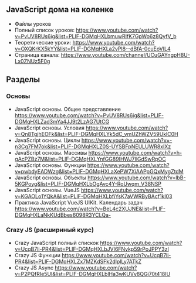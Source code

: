 ## JavaScript дома на коленке

* Файлы уроков
* Полный список уроков: https://www.youtube.com/watch?v=PvUV8RUs6ig&list=PLIF-DGMqHXLbmuwRIfK7GpWo6z8QyfV_b
* Теоретические уроки: https://www.youtube.com/watch?v=OXQKrKX5kYY&list=PLIF-DGMqHXLa2vPl8--dBfA-0cuEoVIL4
* Страница канала: https://www.youtube.com/channel/UCuGAYngpH8U-Lx0ZNUz5F0g

## Разделы

### Основы
* JavaScript основы. Общее представление https://www.youtube.com/watch?v=PvUV8RUs6ig&list=PLIF-DGMqHXLZad3mYa4JJ9t2LzAG7UtCG
* JavaScript основы. Условия https://www.youtube.com/watch?v=Qn8TgjhEOFk&list=PLIF-DGMqHXLYk5dC_vmUZhWZV59UklC0H
* JavaScript основы. Циклы https://www.youtube.com/watch?v=-n3Cg7FM7ok&list=PLIF-DGMqHXLZ0S-UYSBFpNEULUWR8xIXz
* JavaScript основы. Массивы https://www.youtube.com/watch?v=h-gAcPZBz7M&list=PLIF-DGMqHXLYnfGG89IHWJ7IlGdSwRpOC
* JavaScript основы. Функции https://www.youtube.com/watch?v=pwbdyEADWzg&list=PLIF-DGMqHXLaXePW7XiAAPpGQxMygZtdM
* JavaScript основы. Объекты https://www.youtube.com/watch?v=lbB-5KGPoyg&list=PLIF-DGMqHXLbOgAvc4Y-RoUwqm_V38NSP
* JavaScript основы. VueJS https://www.youtube.com/watch?v=KGAOLo1YQkA&list=PLIF-DGMqHXLbfiYsK7aVWRByBAcf1kl03
* Практика JavaScript VueJS UIKit. Календарь задач https://www.youtube.com/watch?v=BeL4c2XUJNE&list=PLIF-DGMqHXLaNkKUdBbes6098R3YCLQa-

### Crazy JS (расшириный курс)
* Crazy JavaScript полный спискок https://www.youtube.com/watch?v=UcqB7li-PR4&list=PLIF-DGMqHXLbJVI6FNvkp59rPoJPPY3zl
* Crazy JS Функции https://www.youtube.com/watch?v=UcqB7li-PR4&list=PLIF-DGMqHXLZx7MZKdSFk2dlplLy7ATkZ
* Crazy JS Async https://www.youtube.com/watch?v=P2PQfRIe5UI&list=PLIF-DGMqHXLblHa3wKUVy8QGj70t418IU